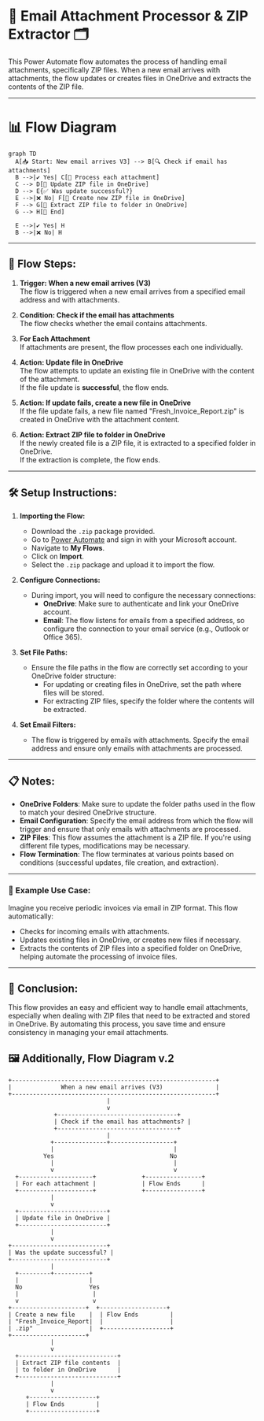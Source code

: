 
# 📧 Email Attachment Processor & ZIP Extractor 🗂️

This Power Automate flow automates the process of handling email attachments, specifically ZIP files. When a new email arrives with attachments, the flow updates or creates files in OneDrive and extracts the contents of the ZIP file.

---
# 📊 Flow Diagram 

```mermaid
graph TD
  A[📥 Start: New email arrives V3] --> B[🔍 Check if email has attachments]
  B -->|✔️ Yes| C[🔄 Process each attachment]
  C --> D[🔼 Update ZIP file in OneDrive]
  D --> E{✅ Was update successful?}
  E -->|❌ No| F[📝 Create new ZIP file in OneDrive]
  F --> G[📂 Extract ZIP file to folder in OneDrive]
  G --> H[🏁 End]

  E -->|✔️ Yes| H
  B -->|❌ No| H
```

---

## 📝 Flow Steps:

1. **Trigger: When a new email arrives (V3)**  
   The flow is triggered when a new email arrives from a specified email address and with attachments.

2. **Condition: Check if the email has attachments**  
   The flow checks whether the email contains attachments.

3. **For Each Attachment**  
   If attachments are present, the flow processes each one individually.

4. **Action: Update file in OneDrive**  
   The flow attempts to update an existing file in OneDrive with the content of the attachment.  
   If the file update is **successful**, the flow ends.

5. **Action: If update fails, create a new file in OneDrive**  
   If the file update fails, a new file named "Fresh_Invoice_Report.zip" is created in OneDrive with the attachment content.

6. **Action: Extract ZIP file to folder in OneDrive**  
   If the newly created file is a ZIP file, it is extracted to a specified folder in OneDrive.  
   If the extraction is complete, the flow ends.

---

## 🛠️ Setup Instructions:

1. **Importing the Flow:**
   - Download the `.zip` package provided.
   - Go to [Power Automate](https://flow.microsoft.com) and sign in with your Microsoft account.
   - Navigate to **My Flows**.
   - Click on **Import**.
   - Select the `.zip` package and upload it to import the flow.

2. **Configure Connections:**
   - During import, you will need to configure the necessary connections:
     - **OneDrive**: Make sure to authenticate and link your OneDrive account.
     - **Email**: The flow listens for emails from a specified address, so configure the connection to your email service (e.g., Outlook or Office 365).

3. **Set File Paths:**
   - Ensure the file paths in the flow are correctly set according to your OneDrive folder structure:
     - For updating or creating files in OneDrive, set the path where files will be stored.
     - For extracting ZIP files, specify the folder where the contents will be extracted.

4. **Set Email Filters:**
   - The flow is triggered by emails with attachments. Specify the email address and ensure only emails with attachments are processed.

---

## 📋 Notes:

- **OneDrive Folders**: Make sure to update the folder paths used in the flow to match your desired OneDrive structure.
- **Email Configuration**: Specify the email address from which the flow will trigger and ensure that only emails with attachments are processed.
- **ZIP Files**: This flow assumes the attachment is a ZIP file. If you're using different file types, modifications may be necessary.
- **Flow Termination**: The flow terminates at various points based on conditions (successful updates, file creation, and extraction).

---

### 💼 Example Use Case:

Imagine you receive periodic invoices via email in ZIP format. This flow automatically:
- Checks for incoming emails with attachments.
- Updates existing files in OneDrive, or creates new files if necessary.
- Extracts the contents of ZIP files into a specified folder on OneDrive, helping automate the processing of invoice files.

---

## 🎯 Conclusion:

This flow provides an easy and efficient way to handle email attachments, especially when dealing with ZIP files that need to be extracted and stored in OneDrive. By automating this process, you save time and ensure consistency in managing your email attachments.


## 🖼️ Additionally, Flow Diagram v.2


```
+----------------------------------------------------------+
|              When a new email arrives (V3)               |
+----------------------------------------------------------+
                            |
                            v
             +----------------------------------+
             | Check if the email has attachments? |
             +----------------------------------+
                            |
            +---------------+------------------+
            |                                  |
          Yes                                 No
            |                                  |
            v                                  v
  +---------------------+             +----------------+
  | For each attachment |             | Flow Ends      |
  +---------------------+             +----------------+
            |
            v
  +-------------------------+
  | Update file in OneDrive |
  +-------------------------+
            |
            v
+---------------------------+
| Was the update successful? |
+---------------------------+
            |
  +---------+----------+
  |                    |
  No                   Yes
  |                     |
  v                     v
+---------------------+  +-------------------+
| Create a new file    |  | Flow Ends         |
| "Fresh_Invoice_Report|  |                   |
| .zip"                |  +-------------------+
+---------------------+ 
            |
            v
  +----------------------------+
  | Extract ZIP file contents  |
  | to folder in OneDrive      |
  +----------------------------+
            |
            v
     +-------------------+
     | Flow Ends         |
     +-------------------+
```
